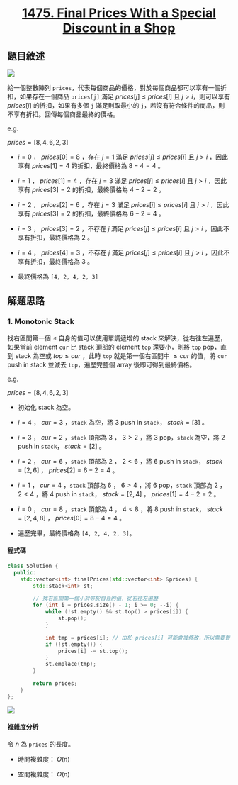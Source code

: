 # <center> [1475. Final Prices With a Special Discount in a Shop](https://leetcode.com/problems/final-prices-with-a-special-discount-in-a-shop/description/) </center>

## 題目敘述

[![](https://i.imgur.com/shYGt68.png)](https://i.imgur.com/shYGt68.png)

給一個整數陣列 `prices`，代表每個商品的價格，對於每個商品都可以享有一個折扣，如果存在一個商品 `prices[j]` 滿足 $prices[j] \leq prices[i]$ 且 $j > i$，則可以享有 $prices[j]$ 的折扣，如果有多個 `j` 滿足則取最小的 `j`，若沒有符合條件的商品，則不享有折扣。回傳每個商品最終的價格。

e.g.

$prices = [8, 4, 6, 2, 3]$

- $i = 0$ ， $prices[0] = 8$ ，存在 $j = 1$ 滿足 $prices[j] \leq prices[i]$ 且 $j > i$ ，因此享有 $prices[1] = 4$ 的折扣，最終價格為 $8 - 4 = 4$ 。

- $i = 1$ ， $prices[1] = 4$ ，存在 $j = 3$ 滿足 $prices[j] \leq prices[i]$ 且 $j > i$ ，因此享有 $prices[3] = 2$ 的折扣，最終價格為 $4 - 2 = 2$ 。

- $i = 2$ ， $prices[2] = 6$ ，存在 $j = 3$ 滿足 $prices[j] \leq prices[i]$ 且 $j > i$ ，因此享有 $prices[3] = 2$ 的折扣，最終價格為 $6 - 2 = 4$ 。

- $i = 3$ ， $prices[3] = 2$ ，不存在 $j$ 滿足 $prices[j] \leq prices[i]$ 且 $j > i$ ，因此不享有折扣，最終價格為 $2$ 。

- $i = 4$ ， $prices[4] = 3$ ，不存在 $j$ 滿足 $prices[j] \leq prices[i]$ 且 $j > i$ ，因此不享有折扣，最終價格為 $3$ 。

- 最終價格為 `[4, 2, 4, 2, 3]`

## 解題思路

### 1. Monotonic Stack

找右區間第一個 $\leq$ 自身的值可以使用單調遞增的 stack 來解決，從右往左遍歷，如果當前 element `cur` 比 stack 頂部的 element `top` 還要小，則將 `top` pop，直到 stack 為空或 $top \leq cur$ ，此時 `top` 就是第一個右區間中 $\leq cur$ 的值，將 `cur` push in stack 並減去 `top`，遍歷完整個 array 後即可得到最終價格。

e.g.

$prices = [8, 4, 6, 2, 3]$

- 初始化 stack 為空。

- $i = 4$ ， $cur = 3$ ，`stack` 為空，將 3 push in `stack`， $stack = [3]$ 。

- $i = 3$ ， $cur = 2$ ，`stack` 頂部為 3 ， $3 > 2$ ，將 3 pop，`stack` 為空，將 2 push in `stack`， $stack = [2]$ 。

- $i = 2$ ， $cur = 6$ ，`stack` 頂部為 2 ， $2 < 6$ ，將 6 push in `stack`， $stack = [2, 6]$ ， $prices[2] = 6 - 2 = 4$ 。

- $i = 1$ ， $cur = 4$ ，`stack` 頂部為 6 ， $6 > 4$ ，將 6 pop，`stack` 頂部為 2 ， $2 < 4$ ，將 4 push in `stack`， $stack = [2, 4]$ ， $prices[1] = 4 - 2 = 2$ 。

- $i = 0$ ， $cur = 8$ ，`stack` 頂部為 4 ， $4 < 8$ ，將 8 push in `stack`， $stack = [2, 4, 8]$ ， $prices[0] = 8 - 4 = 4$ 。

- 遍歷完畢，最終價格為 `[4, 2, 4, 2, 3]`。

#### 程式碼

```cpp {.line-numbers}
class Solution {
  public:
    std::vector<int> finalPrices(std::vector<int> &prices) {
        std::stack<int> st;

        // 找右區間第一個小於等於自身的值，從右往左遍歷
        for (int i = prices.size() - 1; i >= 0; --i) {
            while (!st.empty() && st.top() > prices[i]) {
                st.pop();
            }

            int tmp = prices[i]; // 由於 prices[i] 可能會被修改，所以需要暫存
            if (!st.empty()) {
                prices[i] -= st.top();
            }
            st.emplace(tmp);
        }

        return prices;
    }
};
```

[![](https://i.imgur.com/F8H0hHU.png)](https://i.imgur.com/F8H0hHU.png)

#### 複雜度分析

令 $n$ 為 `prices` 的長度。

- 時間複雜度： $O(n)$

- 空間複雜度： $O(n)$
